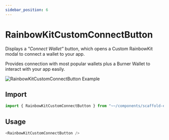 ```yaml
---
sidebar_position: 6
---
```


# RainbowKitCustomConnectButton

Displays a _"Connect Wallet"_ button, which opens a Custom RainbowKit modal to connect a wallet to your app.

Provides connection with most popular wallets plus a Burner Wallet to interact with your app easily.

![RainbowKitCustomConnectButton Example](/img/RainbowKitCustomConnectButton.png)

## Import

```ts
import { RainbowKitCustomConnectButton } from "~~/components/scaffold-eth";
```

## Usage

```ts
<RainbowKitCustomConnectButton />
```
